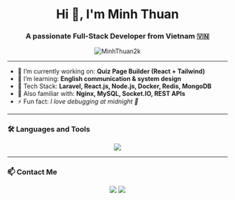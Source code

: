 <h1 align="center">Hi 👋, I'm Minh Thuan</h1>
<h3 align="center">A passionate Full-Stack Developer from Vietnam 🇻🇳</h3>

<p align="center">
  <img src="https://komarev.com/ghpvc/?username=MinhThuan2k&label=Profile%20views&color=0e75b6&style=flat" alt="MinhThuan2k" />
</p>

---

- 🔭 I’m currently working on: **Quiz Page Builder (React + Tailwind)**
- 🌱 I’m learning: **English communication & system design**
- 💼 Tech Stack: **Laravel, React.js, Node.js, Docker, Redis, MongoDB**
- 🧠 Also familiar with: **Nginx, MySQL, Socket.IO, REST APIs**
- ⚡ Fun fact: *I love debugging at midnight 🌙*

---

### 🛠️ Languages and Tools

<p align="center">
  <img src="https://skillicons.dev/icons?i=php,laravel,js,ts,react,nodejs,mysql,mongodb,docker,redis,nginx,git,github,vscode" />
</p>

---


### 📫 Contact Me

<p align="center">
  <a href="mailto:thuanle96.tl@gmail.com"><img src="https://img.shields.io/badge/Gmail-D14836?style=flat&logo=gmail&logoColor=white" /></a>
  <a href="https://www.linkedin.com/in/thuan-minhle/"><img src="https://img.shields.io/badge/LinkedIn-blue?style=flat&logo=linkedin&logoColor=white" /></a>
</p>
